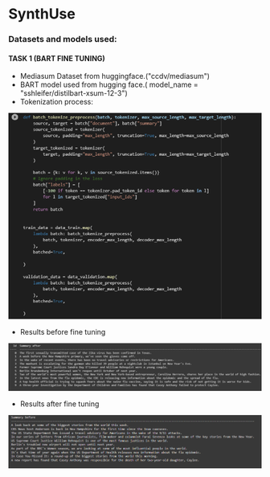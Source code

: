 # SynthUse

### Datasets and models used:

#### TASK 1 (BART FINE TUNING)

<ul>
  
  
  <li>Mediasum Dataset from huggingface.("ccdv/mediasum")</li>
  
  <li>BART model used from hugging face.( model_name = "sshleifer/distilbart-xsum-12-3")</li>

  <li>Tokenization process:</li>
  
</ul>

![](assests/su2.PNG)

<ul>
  
  <li>Results before fine tuning</li>
  
</ul>

![](assests/su3.PNG)

<ul>
  <li> Results after fine tuning</li>
  
</ul>

  
![](assests/su4.PNG)


